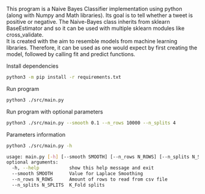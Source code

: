 This program is a Naive Bayes Classifier implementation using python (along with Numpy and Math libraries). Its goal is to tell whether a tweet is positive or negative. 
The Naive-Bayes class inherits from sklearn BaseEstimator and so it can be used with multiple sklearn modules like cross_validate.  
It is created with the aim to resemble models from machine learning libraries. Therefore, it can be used as one would expect by first creating the model, followed by calling fit and predict functions.    



Install dependencies
```bash
python3 -m pip install -r requirements.txt
```

Run program
```bash
python3 ./src/main.py
```

Run program with optional parameters
```bash
python3 ./src/main.py --smooth 0.1 --n_rows 10000 --n_splits 4
```

Parameters information
```bash
python3 ./src/main.py -h

usage: main.py [-h] [--smooth SMOOTH] [--n_rows N_ROWS] [--n_splits N_SPLITS]
optional arguments:
  -h, --help           show this help message and exit
  --smooth SMOOTH      Value for Laplace Smoothing
  --n_rows N_ROWS      Amount of rows to read from csv file
  --n_splits N_SPLITS  K_Fold splits
```
